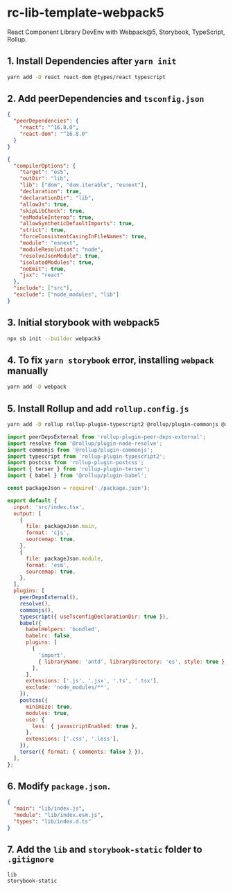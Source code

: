 # rc-lib-template-webpack5

React Component Library DevEnv with Webpack@5, Storybook, TypeScript, Rollup.

## 1. Install Dependencies after `yarn init`

```bash
yarn add -D react react-dom @types/react typescript
```

## 2. Add peerDependencies and `tsconfig.json`

```json
{
  "peerDependencies": {
    "react": "^16.8.0",
    "react-dom": "^16.8.0"
  }
}
```

```json
{
  "compilerOptions": {
    "target": "es5",
    "outDir": "lib",
    "lib": ["dom", "dom.iterable", "esnext"],
    "declaration": true,
    "declarationDir": "lib",
    "allowJs": true,
    "skipLibCheck": true,
    "esModuleInterop": true,
    "allowSyntheticDefaultImports": true,
    "strict": true,
    "forceConsistentCasingInFileNames": true,
    "module": "esnext",
    "moduleResolution": "node",
    "resolveJsonModule": true,
    "isolatedModules": true,
    "noEmit": true,
    "jsx": "react"
  },
  "include": ["src"],
  "exclude": ["node_modules", "lib"]
}
```

## 3. Initial storybook with webpack5

```bash
npx sb init --builder webpack5
```

## 4. To fix `yarn storybook` error, installing `webpack` manually

```bash
yarn add -D webpack
```

## 5. Install Rollup and add `rollup.config.js`

```bash
yarn add -D rollup rollup-plugin-typescript2 @rollup/plugin-commonjs @rollup/plugin-node-resolve rollup-plugin-peer-deps-external rollup-plugin-postcss postcss
```

```js
import peerDepsExternal from 'rollup-plugin-peer-deps-external';
import resolve from '@rollup/plugin-node-resolve';
import commonjs from '@rollup/plugin-commonjs';
import typescript from 'rollup-plugin-typescript2';
import postcss from 'rollup-plugin-postcss';
import { terser } from 'rollup-plugin-terser';
import { babel } from '@rollup/plugin-babel';

const packageJson = require('./package.json');

export default {
  input: 'src/index.tsx',
  output: [
    {
      file: packageJson.main,
      format: 'cjs',
      sourcemap: true,
    },
    {
      file: packageJson.module,
      format: 'esm',
      sourcemap: true,
    },
  ],
  plugins: [
    peerDepsExternal(),
    resolve(),
    commonjs(),
    typescript({ useTsconfigDeclarationDir: true }),
    babel({
      babelHelpers: 'bundled',
      babelrc: false,
      plugins: [
        [
          'import',
          { libraryName: 'antd', libraryDirectory: 'es', style: true },
        ],
      ],
      extensions: ['.js', '.jsx', '.ts', '.tsx'],
      exclude: 'node_modules/**',
    }),
    postcss({
      minimize: true,
      modules: true,
      use: {
        less: { javascriptEnabled: true },
      },
      extensions: ['.css', '.less'],
    }),
    terser({ format: { comments: false } }),
  ],
};
```

## 6. Modify `package.json`.

```json
{
  "main": "lib/index.js",
  "module": "lib/index.esm.js",
  "types": "lib/index.d.ts"
}
```

## 7. Add the `lib` and `storybook-static` folder to `.gitignore`

```
lib
storybook-static
```
